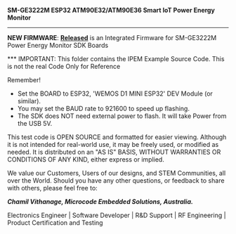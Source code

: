 **SM-GE3222M ESP32 ATM90E32/ATM90E36 Smart IoT Power Energy Monitor**

------------

**NEW FIRMWARE**: [**Released**](https://github.com/Chamil1983/SM-GE3222M-Smart-Energy-Monitor/blob/main/Firmware_Released/) is an Integrated Firmware for SM-GE3222M Power Energy Monitor SDK Boards

*** IMPORTANT: This folder contains the IPEM Example Source Code. This is not the real Code Only for Reference


  Remember!
  - Set the BOARD to ESP32, 'WEMOS D1 MINI ESP32' DEV Module (or similar).
  - You may set the BAUD rate to 921600 to speed up flashing.
  - The SDK does NOT need external power to flash.  It will take Power from the USB 5V.
  

  This test code is OPEN SOURCE and formatted for easier viewing.  Although it is not intended for real-world use, it may be freely used, or modified as needed.
  It is distributed on an "AS IS" BASIS, WITHOUT WARRANTIES OR CONDITIONS OF ANY KIND, either express or implied.


We value our Customers, Users of our designs, and STEM Communities, all over the World. Should you have any other questions, or feedback to share with others, please feel free to:

***Chamil Vithanage, Microcode Embedded Solutions, Australia.***

Electronics Engineer | Software Developer | R&D Support | RF Engineering | Product Certification and Testing 

